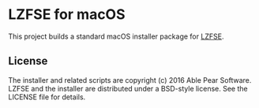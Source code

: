 LZFSE for macOS
===============

This project builds a standard macOS installer package for [LZFSE][1]. 

License
-------
The installer and related scripts are copyright (c) 2016 Able Pear Software.
LZFSE and the installer are distributed under a BSD-style license.  See the 
LICENSE file for details.

[1]: https://github.com/lzfse/lzfse "LZFSE"

